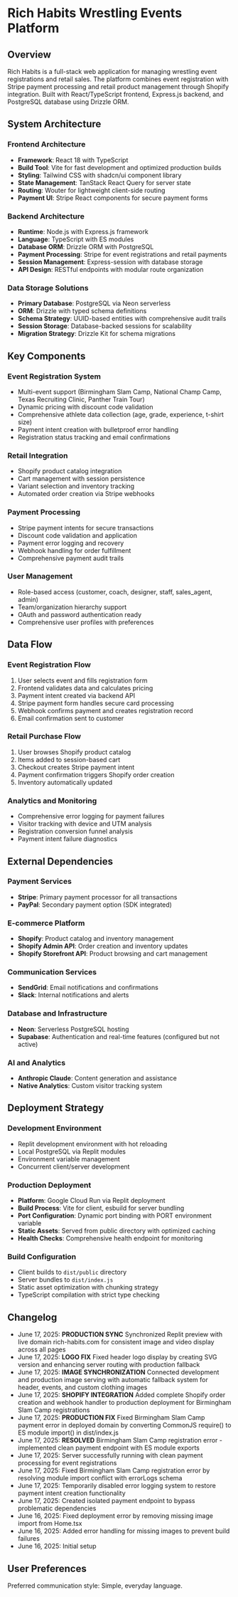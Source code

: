 # Rich Habits Wrestling Events Platform

## Overview

Rich Habits is a full-stack web application for managing wrestling event registrations and retail sales. The platform combines event registration with Stripe payment processing and retail product management through Shopify integration. Built with React/TypeScript frontend, Express.js backend, and PostgreSQL database using Drizzle ORM.

## System Architecture

### Frontend Architecture
- **Framework**: React 18 with TypeScript
- **Build Tool**: Vite for fast development and optimized production builds
- **Styling**: Tailwind CSS with shadcn/ui component library
- **State Management**: TanStack React Query for server state
- **Routing**: Wouter for lightweight client-side routing
- **Payment UI**: Stripe React components for secure payment forms

### Backend Architecture
- **Runtime**: Node.js with Express.js framework
- **Language**: TypeScript with ES modules
- **Database ORM**: Drizzle ORM with PostgreSQL
- **Payment Processing**: Stripe for event registrations and retail payments
- **Session Management**: Express-session with database storage
- **API Design**: RESTful endpoints with modular route organization

### Data Storage Solutions
- **Primary Database**: PostgreSQL via Neon serverless
- **ORM**: Drizzle with typed schema definitions
- **Schema Strategy**: UUID-based entities with comprehensive audit trails
- **Session Storage**: Database-backed sessions for scalability
- **Migration Strategy**: Drizzle Kit for schema migrations

## Key Components

### Event Registration System
- Multi-event support (Birmingham Slam Camp, National Champ Camp, Texas Recruiting Clinic, Panther Train Tour)
- Dynamic pricing with discount code validation
- Comprehensive athlete data collection (age, grade, experience, t-shirt size)
- Payment intent creation with bulletproof error handling
- Registration status tracking and email confirmations

### Retail Integration
- Shopify product catalog integration
- Cart management with session persistence
- Variant selection and inventory tracking
- Automated order creation via Stripe webhooks

### Payment Processing
- Stripe payment intents for secure transactions
- Discount code validation and application
- Payment error logging and recovery
- Webhook handling for order fulfillment
- Comprehensive payment audit trails

### User Management
- Role-based access (customer, coach, designer, staff, sales_agent, admin)
- Team/organization hierarchy support
- OAuth and password authentication ready
- Comprehensive user profiles with preferences

## Data Flow

### Event Registration Flow
1. User selects event and fills registration form
2. Frontend validates data and calculates pricing
3. Payment intent created via backend API
4. Stripe payment form handles secure card processing
5. Webhook confirms payment and creates registration record
6. Email confirmation sent to customer

### Retail Purchase Flow
1. User browses Shopify product catalog
2. Items added to session-based cart
3. Checkout creates Stripe payment intent
4. Payment confirmation triggers Shopify order creation
5. Inventory automatically updated

### Analytics and Monitoring
- Comprehensive error logging for payment failures
- Visitor tracking with device and UTM analysis
- Registration conversion funnel analysis
- Payment intent failure diagnostics

## External Dependencies

### Payment Services
- **Stripe**: Primary payment processor for all transactions
- **PayPal**: Secondary payment option (SDK integrated)

### E-commerce Platform
- **Shopify**: Product catalog and inventory management
- **Shopify Admin API**: Order creation and inventory updates
- **Shopify Storefront API**: Product browsing and cart management

### Communication Services
- **SendGrid**: Email notifications and confirmations
- **Slack**: Internal notifications and alerts

### Database and Infrastructure
- **Neon**: Serverless PostgreSQL hosting
- **Supabase**: Authentication and real-time features (configured but not active)

### AI and Analytics
- **Anthropic Claude**: Content generation and assistance
- **Native Analytics**: Custom visitor tracking system

## Deployment Strategy

### Development Environment
- Replit development environment with hot reloading
- Local PostgreSQL via Replit modules
- Environment variable management
- Concurrent client/server development

### Production Deployment
- **Platform**: Google Cloud Run via Replit deployment
- **Build Process**: Vite for client, esbuild for server bundling
- **Port Configuration**: Dynamic port binding with PORT environment variable
- **Static Assets**: Served from public directory with optimized caching
- **Health Checks**: Comprehensive health endpoint for monitoring

### Build Configuration
- Client builds to `dist/public` directory
- Server bundles to `dist/index.js`
- Static asset optimization with chunking strategy
- TypeScript compilation with strict type checking

## Changelog
- June 17, 2025: **PRODUCTION SYNC** Synchronized Replit preview with live domain rich-habits.com for consistent image and video display across all pages
- June 17, 2025: **LOGO FIX** Fixed header logo display by creating SVG version and enhancing server routing with production fallback
- June 17, 2025: **IMAGE SYNCHRONIZATION** Connected development and production image serving with automatic fallback system for header, events, and custom clothing images
- June 17, 2025: **SHOPIFY INTEGRATION** Added complete Shopify order creation and webhook handler to production deployment for Birmingham Slam Camp registrations
- June 17, 2025: **PRODUCTION FIX** Fixed Birmingham Slam Camp payment error in deployed domain by converting CommonJS require() to ES module import() in dist/index.js
- June 17, 2025: **RESOLVED** Birmingham Slam Camp registration error - implemented clean payment endpoint with ES module exports
- June 17, 2025: Server successfully running with clean payment processing for event registrations
- June 17, 2025: Fixed Birmingham Slam Camp registration error by resolving module import conflict with errorLogs schema
- June 17, 2025: Temporarily disabled error logging system to restore payment intent creation functionality
- June 17, 2025: Created isolated payment endpoint to bypass problematic dependencies
- June 16, 2025: Fixed deployment error by removing missing image import from Home.tsx
- June 16, 2025: Added error handling for missing images to prevent build failures
- June 16, 2025: Initial setup

## User Preferences

Preferred communication style: Simple, everyday language.